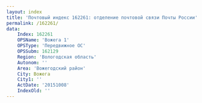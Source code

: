 ```yaml
---
layout: index
title: 'Почтовый индекс 162261: отделение почтовой связи Почты России'
permalink: /162261/
data:
    Index: 162261
    OPSName: 'Вожега 1'
    OPSType: 'Передвижное ОС'
    OPSSubm: 162129
    Region: 'Вологодская область'
    Autonom: ''
    Area: 'Вожегодский район'
    City: Вожега
    City1: ''
    ActDate: '20151008'
    IndexOld: ''
---
```

